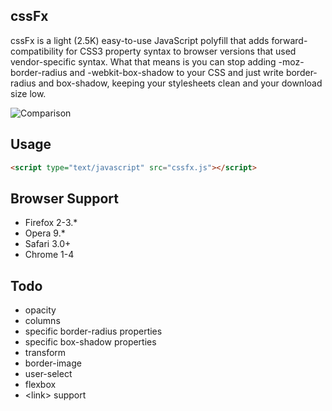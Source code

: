 cssFx
------

cssFx is a light (2.5K) easy-to-use JavaScript polyfill that adds forward-compatibility for CSS3 property syntax to browser versions that used vendor-specific syntax. What that means is you can stop adding -moz-border-radius and -webkit-box-shadow to your CSS and just write border-radius and box-shadow, keeping your stylesheets clean and your download size low.

![Comparison](http://imsky.github.com/cssFx/comparison.png)

Usage
------
``` html
<script type="text/javascript" src="cssfx.js"></script>
```

Browser Support
------

  * Firefox 2-3.*
  * Opera 9.*
  * Safari 3.0+
  * Chrome 1-4

Todo
------

  * opacity
  * columns
  * specific border-radius properties
  * specific box-shadow properties
  * transform
  * border-image
  * user-select
  * flexbox
  * &lt;link&gt; support
